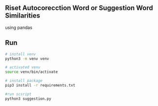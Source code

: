 ## Riset Autocorecction Word or Suggestion Word Similarities
using pandas 

## Run

```bash
# install venv
python3 -m venv venv

# activated venv
source venv/bin/activate

# install package
pip3 install -r requirements.txt

#run scsript
python3 suggestion.py
```

